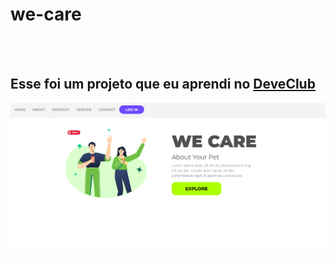 <h1>we-care</h1>
<br>
<br>
<h2>Esse foi um projeto que eu aprendi no <a href="https://rodolfomori.com;br/devclub">DeveClub</a></h2>

<img src="https://github.com/jacksonmoura10/WE-CARE/blob/main/assets/desktop.png?raw=true">
<img src="">
